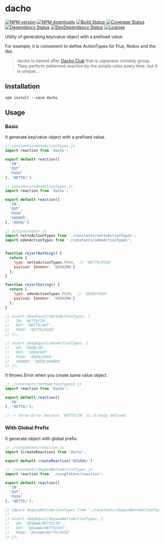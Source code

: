 # dacho

[![NPM version][npm-image]][npm-url]
[![NPM downloads][npm-download-image]][npm-download-url]
[![Build Status][travis-image]][travis-url]
[![Coverage Status][codecov-image]][codecov-url]
[![Dependency Status][daviddm-image]][daviddm-url]
[![DevDependency Status][daviddm-dev-image]][daviddm-dev-url]
[![License][license-image]][license-url]

Utility of generating key/value object with a prefixed value.

For example, it is convenient to define ActionTypes for Flux, Redux and the like.

> dacho is named after [Dacho Club](https://ja.wikipedia.org/wiki/%E3%83%80%E3%83%81%E3%83%A7%E3%82%A6%E5%80%B6%E6%A5%BD%E9%83%A8) that is Japanese comedy group.
> They perform patterned reaction by the simple rules every time, but it is unique...


## Installation

```
npm install --save dacho
```


## Usage

### Basic

It generate key/value object with a prefixed value.

```javascript
// constants/nettoActionTypes.js
import reaction from 'dacho';

export default reaction([
  'IN',
  'OUT',
  'PUSH'
], 'NETTO/')
```

```javascript
// constants/odenActionTypes.js
import reaction from 'dacho';

export default reaction([
  'IN',
  'OUT',
  'PUSH',
  'SHOWER',
], 'ODEN/')
```

```javascript
// actionCreator.js
import nettoActionTypes from './constants/nettoActionTypes';
import odenActionTypes from './constants/odenActionTypes';


function rejectBathing() {
  return {
    type: nettoActionTypes.PUSH,  // 'NETTO/PUSH'
    payload: {member: 'UESHIMA'}
  };
}

function rejectEating() {
  return {
    type: odenActionTypes.PUSH,  // 'ODEN/PUSH'
    payload: {member: 'UESHIMA'}
  };
}

// assert.deepEqual(nettoActionTypes, {
//   IN: 'NETTO/IN',
//   OUT: 'NETTO/OUT',
//   PUSH: 'NETTO/PUSH'
// });

// assert.deepEqual(odenActionTypes, {
//   IN: 'ODEN/IN',
//   OUT: 'ODEN/OUT',
//   PUSH: 'ODEN/PUSH'
//   SHOWER: 'ODEN/SHOWER'
// });
```

It throws Error when you create same value object.

```javascript
// ./constants/nettoActionTypes2.js
import reaction from 'dacho';

export default reaction([
  'IN'
], 'NETTO/');

// -> throw Error because 'NETTO/IN' is already defined.
```

### With Global Prefix

It generate object with global prefix.

```javascript
// ./singletons/reaction.js
import {createReaction} from 'dacho';

export default createReaction('DEGAWA/')
```

```javascript
// ./constants/degawaNettoActionTypes.js
import reaction from './singletons/reaction';

export default reaction([
  'IN',
  'OUT',
  'PUSH'
], 'NETTO/');

// import degawaNettoActionTypes from './constants/degawaNettoActionTypes';
//
// assert.deepEqual(degawaNettoActionTypes, {
//   IN: 'DEGAWA/NETTO/IN',
//   OUT: 'DEGAWA/NETTO/OUT',
//   PUSH: 'DEGAWA/NETTO/PUSH'
// });
```

[npm-url]: https://www.npmjs.com/package/dacho
[npm-image]: https://img.shields.io/npm/v/dacho.svg?style=flat-square
[npm-download-url]: https://www.npmjs.com/package/dacho
[npm-download-image]: https://img.shields.io/npm/dt/dacho.svg?style=flat-square
[travis-url]: https://travis-ci.org/moqada/dacho
[travis-image]: https://img.shields.io/travis/moqada/dacho.svg?style=flat-square
[daviddm-url]: https://david-dm.org/moqada/dacho
[daviddm-image]: https://img.shields.io/david/moqada/dacho.svg?style=flat-square
[daviddm-dev-url]: https://david-dm.org/moqada/dacho#info=devDependencies
[daviddm-dev-image]: https://img.shields.io/david/dev/moqada/dacho.svg?style=flat-square
[codecov-url]: https://codecov.io/github/moqada/dacho
[codecov-image]: https://img.shields.io/codecov/c/github/moqada/dacho.svg?style=flat-square
[license-url]: http://opensource.org/licenses/MIT
[license-image]: https://img.shields.io/npm/l/dacho.svg?style=flat-square
